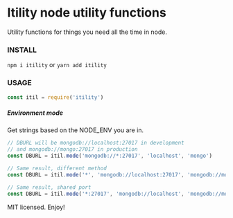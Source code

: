 # Itility node utility functions

Utility functions for things you need all the time in node.

### INSTALL
```npm i itility``` or ```yarn add itility```

### USAGE

```javascript
const itil = require('itility')
```

##### Environment mode
Get strings based on the NODE_ENV you are in.
```javascript
// DBURL will be mongodb://localhost:27017 in development
// and mongodb://mongo:27017 in production
const DBURL = itil.mode('mongodb://*:27017', 'localhost', 'mongo')

// Same result, different method
const DBURL = itil.mode('*', 'mongodb://localhost:27017', 'mongodb://mongo:27017')

// Same result, shared port
const DBURL = itil.mode('*:27017', 'mongodb://localhost', 'mongodb://mongo')
```

MIT licensed. Enjoy!
